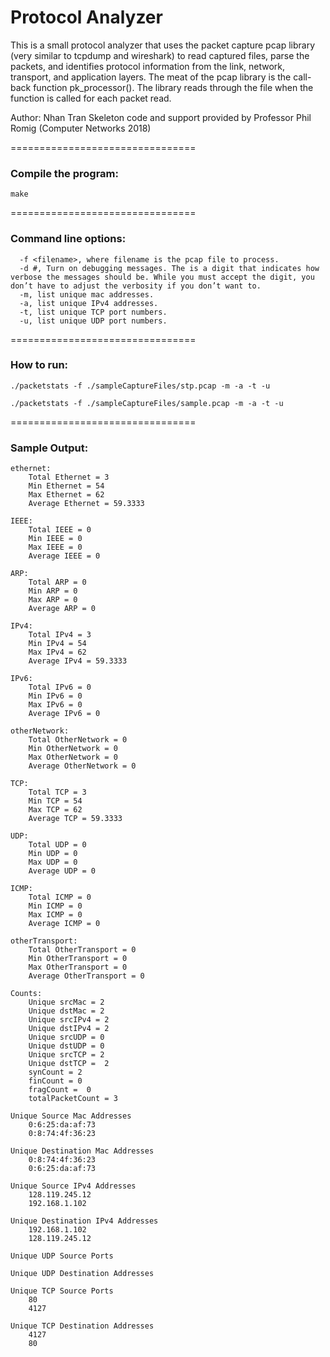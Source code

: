 # Protocol Analyzer

This is a small protocol analyzer that uses the packet capture pcap library (very similar to tcpdump and wireshark) to
read captured files, parse the packets, and identifies protocol information from the link,
network, transport, and application layers.
The meat of the pcap library is the call-back function pk_processor().
The library reads through the file when the function is called for each packet read.

Author: Nhan Tran
Skeleton code and support provided by Professor Phil Romig (Computer Networks 2018)


================================


### Compile the program:
```
make
```

================================


### Command line options:
```
  -f <filename>, where filename is the pcap file to process.
  -d #, Turn on debugging messages. The is a digit that indicates how verbose the messages should be. While you must accept the digit, you don’t have to adjust the verbosity if you don’t want to.
  -m, list unique mac addresses.
  -a, list unique IPv4 addresses.
  -t, list unique TCP port numbers.
  -u, list unique UDP port numbers.
```

================================

### How to run:

```
./packetstats -f ./sampleCaptureFiles/stp.pcap -m -a -t -u
```
```
./packetstats -f ./sampleCaptureFiles/sample.pcap -m -a -t -u
```
================================
### Sample Output:

```
ethernet:
	Total Ethernet = 3
	Min Ethernet = 54
	Max Ethernet = 62
	Average Ethernet = 59.3333

IEEE:
	Total IEEE = 0
	Min IEEE = 0
	Max IEEE = 0
	Average IEEE = 0

ARP:
	Total ARP = 0
	Min ARP = 0
	Max ARP = 0
	Average ARP = 0

IPv4:
	Total IPv4 = 3
	Min IPv4 = 54
	Max IPv4 = 62
	Average IPv4 = 59.3333

IPv6:
	Total IPv6 = 0
	Min IPv6 = 0
	Max IPv6 = 0
	Average IPv6 = 0

otherNetwork:
	Total OtherNetwork = 0
	Min OtherNetwork = 0
	Max OtherNetwork = 0
	Average OtherNetwork = 0

TCP:
	Total TCP = 3
	Min TCP = 54
	Max TCP = 62
	Average TCP = 59.3333

UDP:
	Total UDP = 0
	Min UDP = 0
	Max UDP = 0
	Average UDP = 0

ICMP:
	Total ICMP = 0
	Min ICMP = 0
	Max ICMP = 0
	Average ICMP = 0

otherTransport:
	Total OtherTransport = 0
	Min OtherTransport = 0
	Max OtherTransport = 0
	Average OtherTransport = 0

Counts:
	Unique srcMac = 2
	Unique dstMac = 2
	Unique srcIPv4 = 2
	Unique dstIPv4 = 2
	Unique srcUDP = 0
	Unique dstUDP = 0
	Unique srcTCP = 2
	Unique dstTCP =  2
	synCount = 2
	finCount = 0
	fragCount =  0
	totalPacketCount = 3

Unique Source Mac Addresses
	0:6:25:da:af:73
	0:8:74:4f:36:23

Unique Destination Mac Addresses
	0:8:74:4f:36:23
	0:6:25:da:af:73

Unique Source IPv4 Addresses
	128.119.245.12
	192.168.1.102

Unique Destination IPv4 Addresses
	192.168.1.102
	128.119.245.12

Unique UDP Source Ports

Unique UDP Destination Addresses

Unique TCP Source Ports
	80
	4127

Unique TCP Destination Addresses
	4127
	80
```
